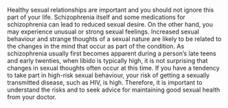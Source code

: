 Healthy sexual relationships are important and you should not ignore this part
of your life. Schizophrenia itself and some medications for schizophrenia can
lead to reduced sexual desire. On the other hand, you may experience unusual or
strong sexual feelings. Increased sexual behaviour and strange thoughts of a
sexual nature are likely to be related to the changes in the mind that occur as
part of the condition. As schizophrenia usually first becomes apparent during a
person’s late teens and early twenties, when libido is typically high, it is not
surprising that changes in sexual thoughts often occur at this time. If you have
a tendency to take part in high-risk sexual behaviour, your risk of getting a
sexually transmitted disease, such as HIV, is high. Therefore, it is important
to understand the risks and to seek advice for maintaining good sexual health
from your doctor.
